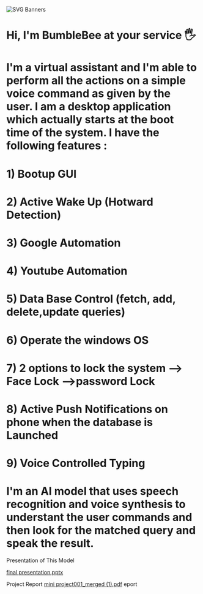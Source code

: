 ![SVG Banners](https://svg-banners.vercel.app/api?type=glitch&text1=BumbleBee&width=1200&height=200)

# Hi, I'm BumbleBee at your service 🖐️ 
# I'm a virtual assistant and I'm able to perform all the actions on a simple voice command as given by the user. I am a desktop application which actually starts at the boot time of the system. I have the following features :
# 1) Bootup GUI
# 2) Active Wake Up (Hotward Detection)
# 3) Google Automation
# 4) Youtube Automation
# 5) Data Base Control (fetch, add, delete,update queries)
# 6) Operate the windows OS
# 7) 2 options to lock the system   --> Face Lock   -->password Lock
# 8) Active Push Notifications on phone when the database is Launched
# 9) Voice Controlled Typing

# I'm an AI model that uses speech recognition and voice synthesis to understant the user commands and then look for the matched query and speak the result. 

Presentation of This Model

[final presentation.pptx](https://github.com/Devottam2809/BumbleBee-The-Multi-Purpose-Voice-Assistant/files/10610482/final.presentation.pptx)

Project Report
[mini project001_merged (1).pdf](https://github.com/Devottam2809/BumbleBee-The-Multi-Purpose-Voice-Assistant/files/11107491/mini.project001_merged.1.pdf)
eport 

